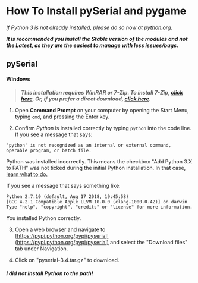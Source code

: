 # How To Install pySerial and pygame
*If Python 3 is not already installed, please do so now at [python.org](https://www.python.org).*


***It is recommended you install the Stable version of the modules and not the Latest, as they are the easiest to manage with less issues/bugs.***

## pySerial
#### Windows

>***This installation requires WinRAR or 7-Zip. To install 7-Zip, [click here](https://www.7-zip.org/). Or, if you prefer a direct download, [click here](https://www.7-zip.org/a/7z1900-x64.exe).***

1. Open **Command Prompt** on your computer by opening the Start Menu, typing `cmd`, and pressing the Enter key. 

2. Confirm *Python* is installed correctly by typing `python` into the code line. If you see a message that says:
```
'python' is not recognized as an internal or external command,
operable program, or batch file.
```
Python was installed incorrectly. This means the checkbox "Add Python 3.X to PATH" was not ticked during the initial Python installation. In that case, [learn what to do.](https://github.com/oddlo0p/Radiosical/blob/master/ModuleInstallation.md#i-did-not-install-python-to-the-path)

If you see a message that says something like:
```
Python 2.7.10 (default, Aug 17 2018, 19:45:58) 
[GCC 4.2.1 Compatible Apple LLVM 10.0.0 (clang-1000.0.42)] on darwin
Type "help", "copyright", "credits" or "license" for more information.
```
You installed Python correctly.

3. Open a web browser and navigate to [https://pypi.python.org/pypi/pyserial](https://pypi.python.org/pypi/pyserial) and select the "Download files" tab under Navigation.

4. Click on "pyserial-3.4.tar.gz" to download.

##### I did not install Python to the path!
